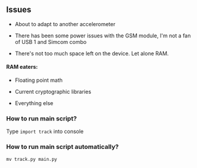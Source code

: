 ## Issues

* About to adapt to another accelerometer

* There has been some power issues with the GSM module, I'm not a fan of USB 1 and Simcom combo

* There's not too much space left on the device. Let alone RAM.

#### RAM eaters:

* Floating point math

* Current cryptographic libraries

* Everything else

### How to run main script?

Type `import track` into console

### How to run main script automatically?

`mv track.py main.py`